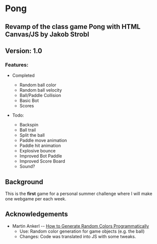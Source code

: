 # Pong
## Revamp of the class game Pong with HTML Canvas/JS by Jakob Strobl
## Version: 1.0
### Features:
* Completed
	* Random ball color
	* Random ball velocity
	* Ball/Paddle Collision
	* Basic Bot 
	* Scores 

* Todo:
	* Backspin
	* Ball trail
	* Split the ball
	* Paddle move animation
	* Paddle hit animation
	* Explosive bounce
	* Improved Bot Paddle
	* Improved Score Board
	* Sound?

## Background
This is the **first** game for a personal summer challenge where I will make one webgame per each week.

## Acknowledgements
* Martin Ankerl -- [How to Generate Random Colors Programmatically](https://martin.ankerl.com/2009/12/09/how-to-create-random-colors-programmatically/)
	* Use: Random color generation for game objects (e.g. the ball) 
	* Changes: Code was translated into JS with some tweaks.
